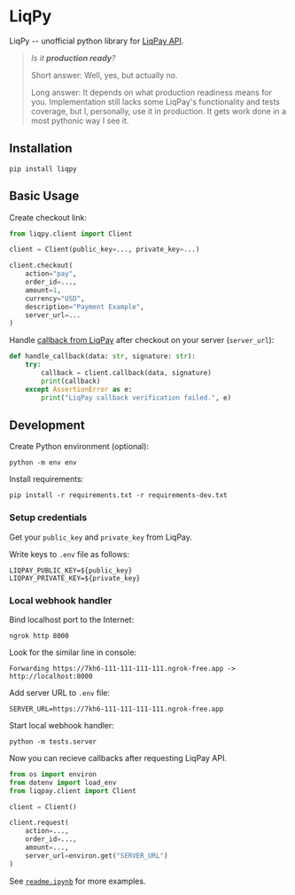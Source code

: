 # LiqPy

LiqPy -- unofficial python library for [LiqPay API](https://www.liqpay.ua/documentation/api/home).

> _Is it **production ready**?_
>
> Short answer: Well, yes, but actually no.
> 
> Long answer: It depends on what production readiness means for you.
> Implementation still lacks some LiqPay's functionality and tests coverage,
> but I, personally, use it in production.
> It gets work done in a most pythonic way I see it.

## Installation

```shell
pip install liqpy
```

## Basic Usage

Create checkout link:

```python
from liqpy.client import Client

client = Client(public_key=..., private_key=...)

client.checkout(
    action="pay",
    order_id=...,
    amount=1,
    currency="USD",
    description="Payment Example",
    server_url=...
)
```

Handle [callback from LiqPay](https://www.liqpay.ua/en/documentation/api/callback) after checkout on your server (`server_url`):

```python
def handle_callback(data: str, signature: str):
    try:
        callback = client.callback(data, signature)
        print(callback)
    except AssertionError as e:
        print("LiqPay callback verification failed.", e)
```


## Development

Create Python environment (optional):

```shell
python -m env env
```

Install requirements:

```shell
pip install -r requirements.txt -r requirements-dev.txt
```


### Setup credentials

Get your `public_key` and `private_key` from LiqPay.

Write keys to `.env` file as follows:

```shell
LIQPAY_PUBLIC_KEY=${public_key}
LIQPAY_PRIVATE_KEY=${private_key}
```


### Local webhook handler

Bind localhost port to the Internet:

```shell
ngrok http 8000
```

Look for the similar line in console:

```
Forwarding https://7kh6-111-111-111-111.ngrok-free.app -> http://localhost:8000 
```

Add server URL to `.env` file:

```
SERVER_URL=https://7kh6-111-111-111-111.ngrok-free.app
```

Start local webhook handler:

```shell
python -m tests.server
```

Now you can recieve callbacks after requesting LiqPay API.

```python
from os import environ
from dotenv import load_env
from liqpay.client import Client

client = Client()

client.request(
    action=...,
    order_id=...,
    amount=...,
    server_url=environ.get("SERVER_URL")
)
```

See [`readme.ipynb`](./readme.ipynb) for more examples.
